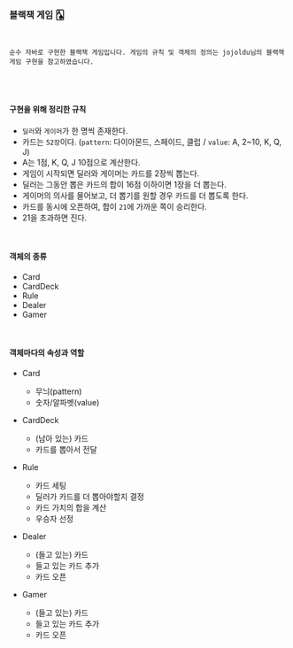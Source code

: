 ### 블랙잭 게임 🂡

<br>

```
순수 자바로 구현한 블랙잭 게임입니다. 게임의 규칙 및 객체의 정의는 jojoldu님의 블랙잭 게임 구현을 참고하였습니다.
```

<br>
<br>

#### **구현을 위해 정리한 규칙**
-  `딜러`와 `게이머`가 한 명씩 존재한다.
- 카드는 `52장`이다. (`pattern`: 다이아몬드, 스페이드, 클럽 / `value`: A, 2~10, K, Q, J)
- A는 1점, K, Q, J 10점으로 계산한다.
- 게임이 시작되면 딜러와 게이머는 카드를 2장씩 뽑는다.
- 딜러는 그동안 뽑은 카드의 합이 16점 이하이면 1장을 더 뽑는다.
- 게이머의 의사를 물어보고, 더 뽑기를 원할 경우 카드를 더 뽑도록 한다.
- 카드를 동시에 오픈하여, 합이 `21`에 가까운 쪽이 승리한다.
- 21을 초과하면 진다.

<br>

#### **객체의 종류**
- Card
- CardDeck
- Rule
- Dealer
- Gamer

<br>

#### **객체마다의 속성과 역할**
- Card
    - 무늬(pattern)
    - 숫자/알파벳(value)

- CardDeck
    - (남아 있는) 카드
    - 카드를 뽑아서 전달

- Rule
    - 카드 세팅
    - 딜러가 카드를 더 뽑아야할지 결정
    - 카드 가치의 합을 계산
    - 우승자 선정

- Dealer
    - (들고 있는) 카드
    - 들고 있는 카드 추가
    - 카드 오픈

- Gamer
    - (들고 있는) 카드
    - 들고 있는 카드 추가
    - 카드 오픈
